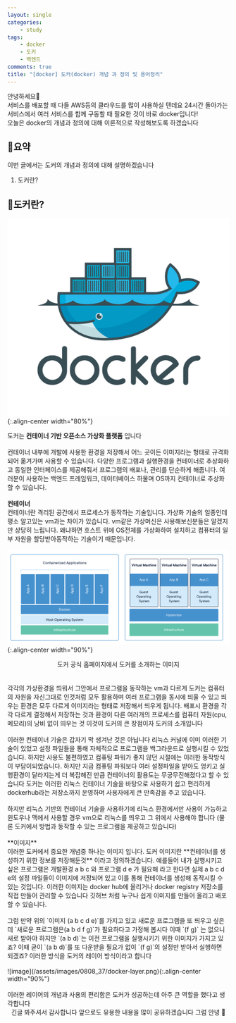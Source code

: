 ```yaml
---
layout: single
categories:
    - study
tags:
    - docker
    - 도커
    - 백엔드
comments: true
title: "[docker] 도커(docker) 개념 과 정의 및 용어정리"
---
```


안녕하세요👋<br>
서비스를 배포할 때 다들 AWS등의 클라우드를 많이 사용하실 텐데요 24시간 돌아가는 서비스에서 여러 서비스를 함께 구동할 때 필요한 것이 바로 docker입니다!<br>
오늘은 docker의 개념과 정의에 대해 이론적으로 작성해보도록 하겠습니다<br>


## 🙏요약
이번 글에서는 도커의 개념과 정의에 대해 설명하겠습니다<br>

1. 도커란?

## 📝도커란?

![image](/assets/images/0808_37/docker-logo.png){:.align-center width="80%"}<br>

도커는 **컨테이너 기반 오픈소스 가상화 플랫폼** 입니다<br>
<br>
컨테이너 내부에 개발에 사용한 환경을 저장해서 어느 곳이든 이미지라는 형태로 규격화되어 옮겨가며 사용할 수 있습니다. 다양한 프로그램과 실행환경을 컨테이너로 추상화하고 동일한 인터페이스를 제공해줘서 프로그램의 배포나, 관리를 단순하게 해줍니다. 여러분이 사용하는 백엔드 프레임워크, 데이터베이스 하물며 OS까지 컨테이너로 추상화할 수 있습니다.<br>
<br>
**컨테이너**<br>
컨테이너란 격리된 공간에서 프로세스가 동작하는 기술입니다. 가상화 기술의 일종인데 평소 알고있는 vm과는 차이가 있습니다. vm같은 가상머신은 사용해보신분들은 알겠지만 상당히 느립니다. 왜냐하면 호스트 위에 OS전체를 가상화하여 설치하고 컴퓨터의 일부 자원을 할당받아동작하는 기술이기 때문입니다.<br>
<br>
![image](/assets/images/0808_37/docker_1.png){:.align-center width="90%"}<br>
<center>도커 공식 홈페이지에서 도커를 소개하는 이미지</center><br>
<br>
각각의 가상환경을 띄워서 그안에서 프로그램을 동작하는 vm과 다르게 도커는 컴퓨터의 자원을 자신그대로 인것처럼 모두 활용하며 여러 프로그램을 동시에 띄울 수 있고 띄우는 환경은 모두 다르게 이미지라는 형태로 저장해서 띄우게 됩니다. 배포시 환경을 각각 다르게 결정해서 저장하는 것과 환경이 다른 여러개의 프로세스를 컴퓨터 자원(cpu,메모리)의 낭비 없이 띄우는 것 이것이 도커의 큰 장점이자 도커의 소개입니다<br>
<br>
이러한 컨테이너 기술은 갑자기 막 생겨난 것은 아닙니다 리눅스 커널에 이미 이러한 기술이 있었고 설정 파일들을 통해 자체적으로 프로그램을 백그라운드로 실행시킬 수 있었습니다. 하지만 사용도 불편하였고 컴퓨팅 파워가 좋지 않던 시절에는 이러한 동작방식이 부담이되었습니다. 하지만 지금 컴퓨팅 파워보다 여러 설정파일을 받아도 엉키고 실행환경이 달라지는게 더 복잡해진 만큼 컨테이너의 활용도는 무궁무진해졌다고 할 수 있습니다 도커는 이러한 리눅스 컨테이너 기술을 바탕으로 사용하기 쉽고 편리하게 dockerhub라는 저장소까지 운영하며 사용자에게 큰 만족감을 주고 있습니다.<br>
<br>
하지만 리눅스 기반의 컨테이너 기술을 사용하기에 리눅스 환경에서만 사용이 가능하고 윈도우나 맥에서 사용할 경우 vm으로 리눅스를 띄우고 그 위에서 사용해야 합니다 (물론 도커에서 방법과 동작할 수 있는 프로그램을 제공하고 있습니다)<br>
<br>
**이미지**<br>
이러한 도커에서 중요한 개념중 하나는 이미지 입니다. 도커 이미지란 **컨테이너를 생성하기 위한 정보를 저장해둔것** 이라고 정의하겠습니다. 예를들어 내가 실행시키고 싶은 프로그램은 개발환경 a b c 와 프로그램 d e 가 필요해 라고 한다면 실제 a b c d e의 설정 파일들이 이미지에 저장되어 있고 이를 통해 컨테이너를 생성해 동작시킬 수 있는 것입니다. 이러한 이미지는 docker hub에 올리거나 docker registry 저장소를 직접 만들어 관리할 수 있습니다 깃허브 처럼 누구나 쉽게 이미지를 만들어 올리고 배포할 수 있습니다.<br>
<br>
그럼 만약 위의 `이미지 (a b c d e)`를 가지고 있고 새로운 프로그램을 또 띄우고 싶은데 `새로운 프로그램은(a b d f g)`가 필요하다고 가정해 봅시다 이때 `(f g)` 는 없으니 새로 받아야 하지만 `(a b d)`는 이전 프로그램을 실행시키기 위한 이미지가 가지고 있죠? 이때 굳이 `(a b d)`를 또 다운받을 필요가 없이 `(f g)`의 설정만 받아서 실행하면 되겠죠? 이러한 방식을 도커의 레이어 방식이라고 합니다<br>
<br>
![image](/assets/images/0808_37/docker-layer.png){:.align-center width="90%"}<br>
<br>
이러한 레이어의 개념과 사용의 편리함은 도커가 성공하는데 아주 큰 역할을 했다고 생각합니다<br>



<center>긴글 봐주셔서 감사합니다 앞으로도 유용한 내용을 많이 공유하겠습니다 그럼 안녕 👋</center>
